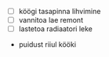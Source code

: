 - [ ] köögi tasapinna lihvimine
- [ ] vannitoa lae remont
- [ ] lastetoa radiaatori leke
- puidust riiul kööki